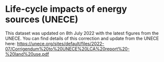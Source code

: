 # Life-cycle impacts of energy sources (UNECE)

This dataset was updated on 8th July 2022 with the latest figures from the UNECE. You can find details of this correction and update from the UNECE here: https://unece.org/sites/default/files/2022-07/Corrigendum%20to%20UNECE%20LCA%20report%20-%20land%20use.pdf